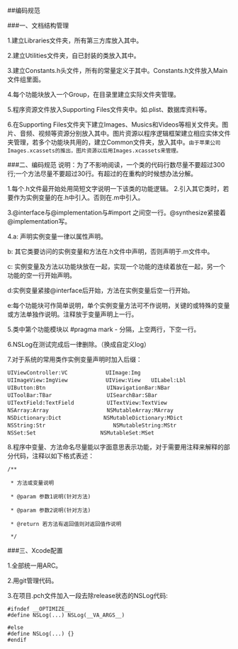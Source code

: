 ##编码规范

###一、文档结构管理

1.建立Libraries文件夹，所有第三方库放入其中。

2.建立Utilities文件夹，自已封装的类放入其中。

3.建立Constants.h头文件，所有的常量定义于其中。Constants.h文件放入Main文件组里面。

4.每个功能块放入一个Group，在目录里建立实际文件夹管理。

5.程序资源文件放入Supporting Files文件夹中。如.plist、数据库资料等。

6.在Supporting Files文件夹下建立Images、Musics和Videos等相关文件夹。图片、音频、视频等资源分别放入其中。图片资源以程序逻辑框架建立相应实体文件夹管理，若多个功能块共用的，建立Common文件夹，放入其中。`由于苹果公司Images.xcassets的推出，图片资源以后用Images.xcassets来管理。`

###二、编码规范
说明：为了不影响阅读，一个类的代码行数尽量不要超过300行;一个方法尽量不要超过30行。有超过的在重构的时候想办法分解。
 
1.每个.h文件最开始处用简短文字说明一下该类的功能逻辑。
2.引入其它类时，若要作为实例变量的在.h中引入。否则在.m中引入。

3.@interface与@implementation与#import 之间空一行。@synthesize紧接着@implementation写。

4.a: 声明实例变量一律以属性声明。

b: 其它类要访问的实例变量和方法在.h文件中声明，否则声明于.m文件中。

c: 实例变量及方法以功能块放在一起，实现一个功能的连续着放在一起，另一个功能的空一行开始声明。

d:实例变量紧接@interface后开始，方法在实例变量后空一行开始。

e:每个功能块可作简单说明，单个实例变量方法可不作说明，关键的或特殊的变量或方法单独作说明。注释放于变量声明上一行。

5.类中第个功能模块以 #pragma mark -  分隔，上空两行，下空一行。

6.NSLog在测试完成后一律删除。（换成自定义log）

7.对于系统的常用类作实例变量声明时加入后缀：

```
UIViewController:VC            UIImage:Img    
UIImageView:ImgView            UIView:View　　UILabel:Lbl
UIButton:Btn　　                UINavigationBar:NBar
UIToolBar:TBar　　              UISearchBar:SBar
UITextField:TextField　　       UITextView:TextView
NSArray:Array　　               NSMutableArray:MArray
NSDictionary:Dict　　			 NSMutableDictionary:MDict
NSString:Str　　       			NSMutableString:MStr
NSSet:Set　　　　　            NSMutableSet:MSet
```

8.程序中变量、方法命名尽量能以字面意思表示功能，对于需要用注释来解释的部分代码，注释以如下格式表述：

```
/**

 * 方法或变量说明

 * @param 参数1说明(针对方法)

 * @param 参数2说明(针对方法)

 * @return 若方法有返回值则对返回值作说明

 */
```


 

###三、Xcode配置

1.全部统一用ARC。

2.用git管理代码。

3.在项目.pch文件加入一段去除release状态的NSLog代码:

```
#ifndef __OPTIMIZE__
#define NSLog(...) NSLog(__VA_ARGS__)

#else
#define NSLog(...) {}
#endif
```

